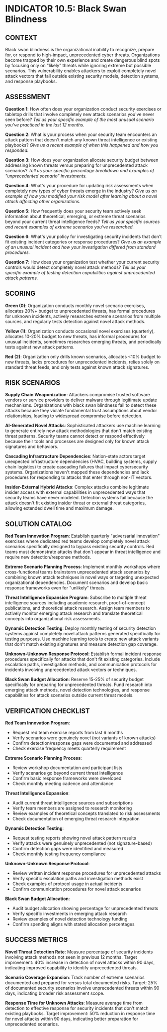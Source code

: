 # INDICATOR 10.5: Black Swan Blindness

## CONTEXT

Black swan blindness is the organizational inability to recognize, prepare for, or respond to high-impact, unprecedented cyber threats. Organizations become trapped by their own experience and create dangerous blind spots by focusing only on "likely" threats while ignoring extreme but possible scenarios. This vulnerability enables attackers to exploit completely novel attack vectors that fall outside existing security models, detection systems, and response playbooks.

## ASSESSMENT

**Question 1**: How often does your organization conduct security exercises or tabletop drills that involve completely new attack scenarios you've never seen before?
*Tell us your specific example of the most unusual scenario you've practiced in the last 12 months.*

**Question 2**: What is your process when your security team encounters an attack pattern that doesn't match any known threat intelligence or existing playbooks?
*Give us a recent example of when this happened and how you responded.*

**Question 3**: How does your organization allocate security budget between addressing known threats versus preparing for unprecedented attack scenarios?
*Tell us your specific percentage breakdown and examples of "unprecedented scenario" investments.*

**Question 4**: What's your procedure for updating risk assessments when completely new types of cyber threats emerge in the industry?
*Give us an example of how you modified your risk model after learning about a novel attack affecting other organizations.*

**Question 5**: How frequently does your security team actively seek information about theoretical, emerging, or extreme threat scenarios beyond your current threat intelligence feeds?
*Tell us your specific sources and recent examples of extreme scenarios you've researched.*

**Question 6**: What's your policy for investigating security incidents that don't fit existing incident categories or response procedures?
*Give us an example of an unusual incident and how your investigation differed from standard procedures.*

**Question 7**: How does your organization test whether your current security controls would detect completely novel attack methods?
*Tell us your specific example of testing detection capabilities against unprecedented attack patterns.*

## SCORING

**Green (0)**: Organization conducts monthly novel scenario exercises, allocates 20%+ budget to unprecedented threats, has formal procedures for unknown incidents, actively researches extreme scenarios from multiple sources, and regularly tests detection against novel attack methods.

**Yellow (1)**: Organization conducts occasional novel exercises (quarterly), allocates 10-20% budget to new threats, has informal procedures for unusual incidents, sometimes researches emerging threats, and periodically tests against new attack patterns.

**Red (2)**: Organization only drills known scenarios, allocates <10% budget to new threats, lacks procedures for unprecedented incidents, relies solely on standard threat feeds, and only tests against known attack signatures.

## RISK SCENARIOS

**Supply Chain Weaponization**: Attackers compromise trusted software vendors or service providers to deliver malware through legitimate update mechanisms. Organizations with black swan blindness fail to detect these attacks because they violate fundamental trust assumptions about vendor relationships, leading to widespread compromise before detection.

**AI-Generated Novel Attacks**: Sophisticated attackers use machine learning to generate entirely new attack methodologies that don't match existing threat patterns. Security teams cannot detect or respond effectively because their tools and processes are designed only for known attack signatures and behaviors.

**Cascading Infrastructure Dependencies**: Nation-state actors target unexpected infrastructure dependencies (HVAC, building systems, supply chain logistics) to create cascading failures that impact cybersecurity systems. Organizations haven't mapped these dependencies and lack procedures for responding to attacks that enter through non-IT vectors.

**Insider-External Hybrid Attacks**: Complex attacks combine legitimate insider access with external capabilities in unprecedented ways that security teams have never modeled. Detection systems fail because the attack doesn't fit existing insider threat or external threat categories, allowing extended dwell time and maximum damage.

## SOLUTION CATALOG

**Red Team Innovation Program**: Establish quarterly "adversarial innovation" exercises where dedicated red teams develop completely novel attack scenarios specifically designed to bypass existing security controls. Red teams must demonstrate attacks that don't appear in threat intelligence and require new detection/response methods.

**Extreme Scenario Planning Process**: Implement monthly workshops where cross-functional teams brainstorm unprecedented attack scenarios by combining known attack techniques in novel ways or targeting unexpected organizational dependencies. Document scenarios and develop basic response frameworks even for "unlikely" threats.

**Threat Intelligence Expansion Program**: Subscribe to multiple threat intelligence sources including academic research, proof-of-concept publications, and theoretical attack research. Assign team members to actively monitor emerging attack research and translate theoretical concepts into organizational risk assessments.

**Dynamic Detection Testing**: Deploy monthly testing of security detection systems against completely novel attack patterns generated specifically for testing purposes. Use machine learning tools to create new attack variants that don't match existing signatures and measure detection gap coverage.

**Unknown-Unknown Response Protocol**: Establish formal incident response procedures specifically for attacks that don't fit existing categories. Include escalation paths, investigation methods, and communication protocols for incidents involving unprecedented attack vectors or techniques.

**Black Swan Budget Allocation**: Reserve 15-25% of security budget specifically for preparing for unprecedented threats. Fund research into emerging attack methods, novel detection technologies, and response capabilities for attack scenarios outside current threat models.

## VERIFICATION CHECKLIST

**Red Team Innovation Program**:
- Request red team exercise reports from last 6 months
- Verify scenarios were genuinely novel (not variants of known attacks)
- Confirm detection/response gaps were documented and addressed
- Check exercise frequency meets quarterly requirement

**Extreme Scenario Planning Process**:
- Review workshop documentation and participant lists
- Verify scenarios go beyond current threat intelligence
- Confirm basic response frameworks were developed
- Check monthly meeting cadence and attendance

**Threat Intelligence Expansion**:
- Audit current threat intelligence sources and subscriptions
- Verify team members are assigned to research monitoring
- Review examples of theoretical concepts translated to risk assessments
- Check documentation of emerging threat research integration

**Dynamic Detection Testing**:
- Request testing reports showing novel attack pattern results
- Verify attacks were genuinely unprecedented (not signature-based)
- Confirm detection gaps were identified and measured
- Check monthly testing frequency compliance

**Unknown-Unknown Response Protocol**:
- Review written incident response procedures for unprecedented attacks
- Verify specific escalation paths and investigation methods exist
- Check examples of protocol usage in actual incidents
- Confirm communication procedures for novel attack scenarios

**Black Swan Budget Allocation**:
- Audit budget allocation showing percentage for unprecedented threats
- Verify specific investments in emerging attack research
- Review examples of novel detection technology funding
- Confirm spending aligns with stated allocation percentages

## SUCCESS METRICS

**Novel Threat Detection Rate**: Measure percentage of security incidents involving attack methods not seen in previous 12 months. Target improvement: 40% increase in detection of novel attacks within 90 days, indicating improved capability to identify unprecedented threats.

**Scenario Coverage Expansion**: Track number of extreme scenarios documented and prepared for versus total documented risks. Target: 25% of documented security scenarios involve unprecedented threats within 90 days, indicating broader risk assessment scope.

**Response Time for Unknown Attacks**: Measure average time from detection to effective response for security incidents that don't match existing playbooks. Target improvement: 50% reduction in response time for novel attacks within 90 days, indicating better preparation for unprecedented scenarios.